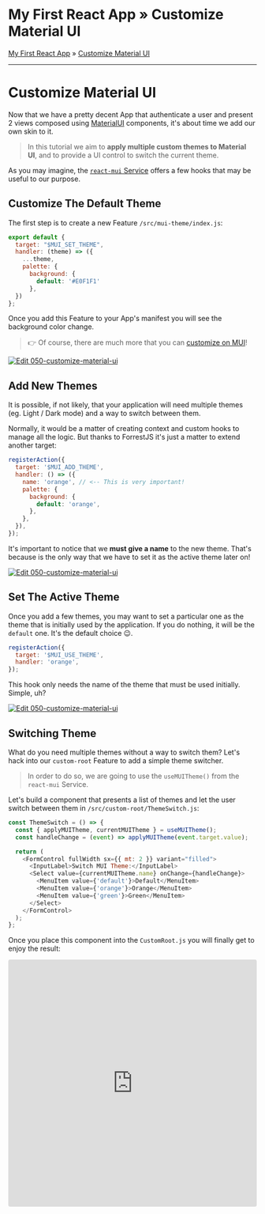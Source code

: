 <h1 class="tutorial-step"><span>My First React App &raquo;</span> Customize Material UI</h1>

[My First React App](../README.md) &raquo; [Customize Material UI](./README.md)

---

# Customize Material UI

Now that we have a pretty decent App that authenticate a user and present 2 views composed using [MaterialUI](https://mui.com) components, it's about time we add our own skin to it.

> In this tutorial we aim to **apply multiple custom themes to Material UI**, and to provide a UI control to switch the current theme.

As you may imagine, the [`react-mui` Service](https://github.com/forrestjs/react/tree/main/packages/react-mui) offers a few hooks that may be useful to our purpose.

## Customize The Default Theme

The first step is to create a new Feature `/src/mui-theme/index.js`:

```js
export default {
  target: "$MUI_SET_THEME",
  handler: (theme) => ({
    ...theme,
    palette: {
      background: {
        default: '#E0F1F1'
      },
  })
};
```

Once you add this Feature to your App's manifest you will see the background color change.

> 👉 Of course, there are much more that you can [customize on MUI](https://mui.com/customization/default-theme/)!

[![Edit 050-customize-material-ui](https://codesandbox.io/static/img/play-codesandbox.svg)](https://codesandbox.io/s/050-customize-material-ui-1d932?file=/src/mui-theme/index.js:145-457)

## Add New Themes

It is possible, if not likely, that your application will need multiple themes (eg. Light / Dark mode) and a way to switch between them.

Normally, it would be a matter of creating context and custom hooks to manage all the logic. But thanks to ForrestJS it's just a matter to extend another target:

```js
registerAction({
  target: '$MUI_ADD_THEME',
  handler: () => ({
    name: 'orange', // <-- This is very important!
    palette: {
      background: {
        default: 'orange',
      },
    },
  }),
});
```

It's important to notice that we **must give a name** to the new theme. That's because is the only way that we have to set it as the active theme later on!

[![Edit 050-customize-material-ui](https://codesandbox.io/static/img/play-codesandbox.svg)](https://codesandbox.io/s/050-customize-material-ui-1d932?file=/src/mui-theme/index.js:541-861)

## Set The Active Theme

Once you add a few themes, you may want to set a particular one as the theme that is initially used by the application. If you do nothing, it will be the `default` one. It's the default choice 😉.

```js
registerAction({
  target: '$MUI_USE_THEME',
  handler: 'orange',
});
```

This hook only needs the name of the theme that must be used initially. Simple, uh?

[![Edit 050-customize-material-ui](https://codesandbox.io/static/img/play-codesandbox.svg)](https://codesandbox.io/s/050-customize-material-ui-1d932?file=/src/mui-theme/index.js:1116-1188)

## Switching Theme

What do you need multiple themes without a way to switch them? Let's hack into our `custom-root` Feature to add a simple theme switcher.

> In order to do so, we are going to use the `useMUITheme()` from the `react-mui` Service.

Let's build a component that presents a list of themes and let the user switch between them in `/src/custom-root/ThemeSwitch.js`:

```js
const ThemeSwitch = () => {
  const { applyMUITheme, currentMUITheme } = useMUITheme();
  const handleChange = (event) => applyMUITheme(event.target.value);

  return (
    <FormControl fullWidth sx={{ mt: 2 }} variant="filled">
      <InputLabel>Switch MUI Theme:</InputLabel>
      <Select value={currentMUITheme.name} onChange={handleChange}>
        <MenuItem value={'default'}>Default</MenuItem>
        <MenuItem value={'orange'}>Orange</MenuItem>
        <MenuItem value={'green'}>Green</MenuItem>
      </Select>
    </FormControl>
  );
};
```

Once you place this component into the `CustomRoot.js` you will finally get to enjoy the result:

<iframe src="https://codesandbox.io/embed/050-customize-material-ui-1d932?fontsize=14&hidenavigation=1&theme=dark"
     style="width:100%; height:500px; border:0; border-radius: 4px; overflow:hidden;"
     title="050-customize-material-ui"
     allow="accelerometer; ambient-light-sensor; camera; encrypted-media; geolocation; gyroscope; hid; microphone; midi; payment; usb; vr; xr-spatial-tracking"
     sandbox="allow-forms allow-modals allow-popups allow-presentation allow-same-origin allow-scripts"
   ></iframe>
